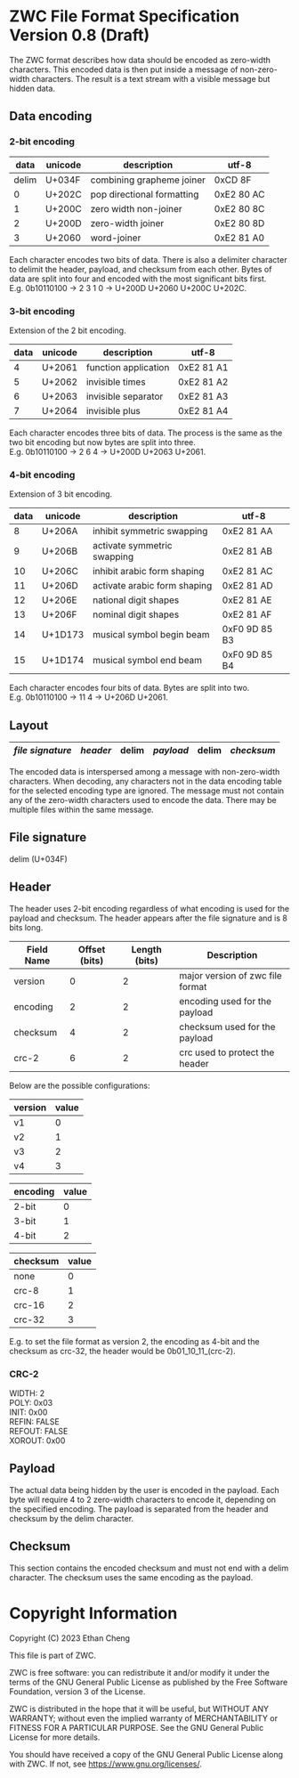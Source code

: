 # ZWC File Format Specification Version 0.8 (Draft)

The ZWC format describes how data should be encoded as zero-width characters.
This encoded data is then put inside a message of non-zero-width characters.
The result is a text stream with a visible message but hidden data.

## Data encoding

### 2-bit encoding

| data  | unicode |        description         |   utf-8    |
|-------|---------|----------------------------|------------|
| delim | U+034F  | combining grapheme joiner  | 0xCD 8F    |
| 0     | U+202C  | pop directional formatting | 0xE2 80 AC |
| 1     | U+200C  | zero width non-joiner      | 0xE2 80 8C |
| 2     | U+200D  | zero-width joiner          | 0xE2 80 8D |
| 3     | U+2060  | word-joiner                | 0xE2 81 A0 |

Each character encodes two bits of data. There is also a delimiter character
to delimit the header, payload, and checksum from each other. Bytes of data are
split into four and encoded with the most significant bits first.  
E.g. 0b10110100 -> 2 3 1 0 -> U+200D U+2060 U+200C U+202C.

### 3-bit encoding

Extension of the 2 bit encoding.

| data | unicode |     description      |   utf-8    |
|------|---------|----------------------|------------|
|    4 | U+2061  | function application | 0xE2 81 A1 |
|    5 | U+2062  | invisible times      | 0xE2 81 A2 |
|    6 | U+2063  | invisible separator  | 0xE2 81 A3 |
|    7 | U+2064  | invisible plus       | 0xE2 81 A4 |

Each character encodes three bits of data. The process is the same as the two
bit encoding but now bytes are split into three.  
E.g. 0b10110100 -> 2 6 4 -> U+200D U+2063 U+2061.

### 4-bit encoding

Extension of 3 bit encoding.

| data | unicode |         description          |     utf-8     |
|------|---------|------------------------------|---------------|
|    8 | U+206A  | inhibit symmetric swapping   | 0xE2 81 AA    |
|    9 | U+206B  | activate symmetric swapping  | 0xE2 81 AB    |
|   10 | U+206C  | inhibit arabic form shaping  | 0xE2 81 AC    |
|   11 | U+206D  | activate arabic form shaping | 0xE2 81 AD    |
|   12 | U+206E  | national digit shapes        | 0xE2 81 AE    |
|   13 | U+206F  | nominal digit shapes         | 0xE2 81 AF    |
|   14 | U+1D173 | musical symbol begin beam    | 0xF0 9D 85 B3 |
|   15 | U+1D174 | musical symbol end beam      | 0xF0 9D 85 B4 |

Each character encodes four bits of data. Bytes are split into two.  
E.g. 0b10110100 -> 11 4 -> U+206D U+2061.

## Layout

| *file signature* | *header* | delim | *payload* | delim | *checksum* |
|------------------|----------|-------|-----------|-------|------------|

The encoded data is interspersed among a message with non-zero-width characters.
When decoding, any characters not in the data encoding table for the selected
encoding type are ignored. The message must not contain any of the zero-width
characters used to encode the data. There may be multiple files within the same
message.

## File signature

delim (U+034F)

## Header

The header uses 2-bit encoding regardless of what encoding is used for the
payload and checksum. The header appears after the file signature and is 8 bits
long.

| Field Name | Offset (bits) | Length (bits) |           Description            |
|------------|---------------|---------------|----------------------------------|
| version    |             0 |             2 | major version of zwc file format |
| encoding   |             2 |             2 | encoding used for the payload    |
| checksum   |             4 |             2 | checksum used for the payload    |
| crc-2      |             6 |             2 | crc used to protect the header   |

Below are the possible configurations:

| version | value |
|---------|-------|
| v1      |     0 |
| v2      |     1 |
| v3      |     2 |
| v4      |     3 |

| encoding | value |
|----------|-------|
| 2-bit    |     0 |
| 3-bit    |     1 |
| 4-bit    |     2 |

|     checksum     | value |
|------------------|-------|
| none             |     0 |
| crc-8            |     1 |
| crc-16           |     2 |
| crc-32           |     3 |

E.g. to set the file format as version 2, the encoding as 4-bit and the checksum
as crc-32, the header would be 0b01\_10\_11_(crc-2).

### CRC-2

WIDTH: 2  
POLY: 0x03  
INIT: 0x00  
REFIN: FALSE  
REFOUT: FALSE  
XOROUT: 0x00

## Payload

The actual data being hidden by the user is encoded in the payload. Each byte
will require 4 to 2 zero-width characters to encode it, depending on the
specified encoding. The payload is separated from the header and checksum by
the delim character.

## Checksum

This section contains the encoded checksum and must not end with a delim
character. The checksum uses the same encoding as the payload.

# Copyright Information

Copyright (C) 2023 Ethan Cheng

This file is part of ZWC.

ZWC is free software: you can redistribute it and/or modify it under the
terms of the GNU General Public License as published by the Free Software
Foundation, version 3 of the License.

ZWC is distributed in the hope that it will be useful, but WITHOUT ANY
WARRANTY; without even the implied warranty of MERCHANTABILITY or FITNESS
FOR A PARTICULAR PURPOSE. See the GNU General Public License for more
details.

You should have received a copy of the GNU General Public License along
with ZWC. If not, see <https://www.gnu.org/licenses/>.
